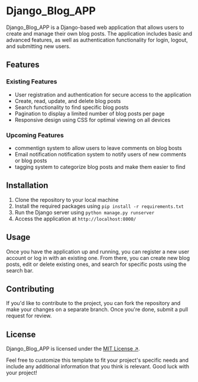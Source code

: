 # Django_Blog_APP

Django_Blog_APP is a Django-based web application that allows users to create and manage their own blog posts. The application includes basic and advanced features, as well as authentication functionality for login, logout, and submitting new users.

## Features
### Existing Features 

- User registration and authentication for secure access to the application
- Create, read, update, and delete blog posts
- Search functionality to find specific blog posts
- Pagination to display a limited number of blog posts per page
- Responsive design using CSS for optimal viewing on all devices

### Upcoming Features 
- commentign system to allow users to leave comments on blog bosts
- Email notification notification system to notify users of new comments or blog posts
- tagging system to categorize blog posts and make them easier to find 

## Installation

1. Clone the repository to your local machine
2. Install the required packages using `pip install -r requirements.txt`
3. Run the Django server using `python manage.py runserver`
4. Access the application at `http://localhost:8000/`

## Usage

Once you have the application up and running, you can register a new user account or log in with an existing one. From there, you can create new blog posts, edit or delete existing ones, and search for specific posts using the search bar.

## Contributing

If you'd like to contribute to the project, you can fork the repository and make your changes on a separate branch. Once you're done, submit a pull request for review.

## License

Django_Blog_APP is licensed under the [MIT License ↗](https://opensource.org/licenses/MIT).

Feel free to customize this template to fit your project's specific needs and include any additional information that you think is relevant. Good luck with your project!

